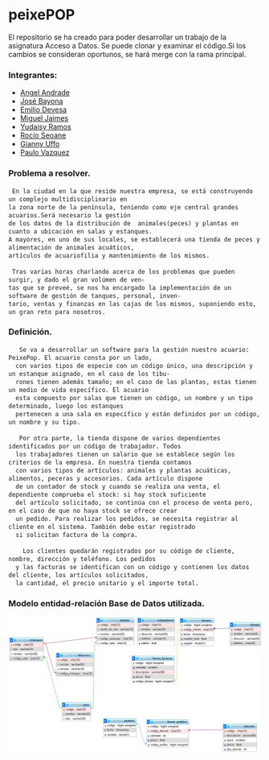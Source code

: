 # peixePOP

El repositorio se ha creado para poder desarrollar un trabajo de la asignatura Acceso a Datos.
Se puede clonar y examinar el código.Si los cambios se consideran oportunos, se hará merge con la rama principal.


### Integrantes:
  - [Angel Andrade](https://github.com/aandradeb)
  - [José Bayona](https://github.com/jguilmar)
  - [Emilio Devesa](https://github.com/emilio-devesa)
  - [Miguel Jaimes](https://github.com/mlinares1998)
  - [Yudaisy Ramos](https://github.com/YudaRamos)
  - [Rocío Seoane](https://github.com/rocioseoane)
  - [Gianny Uffo](https://github.com/uffogianny) 
  - [Paulo Vazquez](https://github.com/PauloVazquezAcosta)  
  
 
  
### Problema a resolver.

     En la ciudad en la que reside nuestra empresa, se está construyendo un complejo multidisciplinario en
    la zona norte de la península, teniendo como eje central grandes acuarios.Será necesario la gestión 
    de los datos de la distribución de  animales(peces) y plantas en cuanto a ubicación en salas y estanques.
    A mayores, en uno de sus locales, se establecerá una tienda de peces y alimentación de animales acuáticos,
    artículos de acuariofilia y mantenimiento de los mismos. 
    
     Tras varias horas charlando acerca de los problemas que pueden surgir, y dado el gran volúmen de ven-
    tas que se preveé, se nos ha encargado la implementación de un software de gestión de tanques, personal, inven-
    tario, ventas y finanzas en las cajas de los mismos, suponiendo esto, un gran reto para nosotros.
    
### Definición.

       Se va a desarrollar un software para la gestión nuestro acuario: PeixePop. El acuario consta por un lado, 
      con varios tipos de especie con un código único, una descripción y un estanque asignado, en el caso de los tibu-
      rones tienen además tamaño; en el caso de las plantas, estas tienen un medio de vida específico. El acuario
      esta compuesto por salas que tienen un código, un nombre y un tipo determinado, luego los estanques 
      pertenecen a una sala en específico y están definidos por un código, un nombre y su tipo.
      
       Por otra parte, la tienda dispone de varios dependientes identificados por un código de trabajador. Todos 
      los trabajadores tienen un salario que se establece según los criterios de la empresa. En nuestra tienda contamos
      con varios tipos de artículos: animales y plantas acuáticas, alimentos, peceras y accesorios. Cada artículo dispone 
      de un contador de stock y cuando se realiza una venta, el dependiente comprueba el stock: si hay stock suficiente 
      del artículo solicitado, se continúa con el proceso de venta pero, en el caso de que no haya stock se ofrece crear 
      un pedido. Para realizar los pedidos, se necesita registrar al cliente en el sistema. También debe estar registrado
      si solicitan factura de la compra.

        Los clientes quedarán registrados por su código de cliente, nombre, dirección y teléfono. Los pedidos 
      y las facturas se identifican con un código y contienen los datos del cliente, los artículos solicitados,
      la cantidad, el precio unitario y el importe total.
     
### Modelo entidad-relación Base de Datos utilizada.
  ![alt text](https://github.com/aandradeb/peixePOP/blob/main/entidad-relacion.jpg?raw=true)

     
